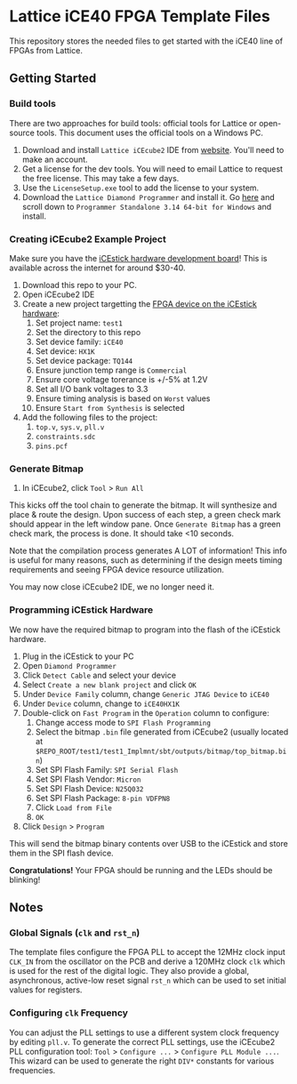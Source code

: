 # Lattice iCE40 FPGA Template Files

This repository stores the needed files to get started with the iCE40 line of FPGAs from Lattice.

## Getting Started

### Build tools

There are two approaches for build tools: official tools for Lattice or open-source tools. This document uses the official tools on a Windows PC.

1. Download and install `Lattice iCEcube2` IDE from [website](https://www.latticesemi.com/Products/DesignSoftwareAndIP/FPGAandLDS/iCEcube2). You'll need to make an account.
2. Get a license for the dev tools. You will need to email Lattice to request the free license. This may take a few days.
3. Use the `LicenseSetup.exe` tool to add the license to your system.
4. Download the `Lattice Diamond Programmer` and install it. Go [here](http://www.latticesemi.com/latticediamond) and scroll down to `Programmer Standalone 3.14 64-bit for Windows` and install.

### Creating iCEcube2 Example Project

Make sure you have the [iCEstick hardware development board](https://www.latticesemi.com/icestick)! This is available across the internet for around $30-40.

1. Download this repo to your PC.
2. Open iCEcube2 IDE
3. Create a new project targetting the [FPGA device on the iCEstick hardware](https://www.digikey.com/product-detail/en/lattice-semiconductor-corporation/ICE40HX1K-TQ144/220-1565-ND/3083575):
    1. Set project name: `test1`
    2. Set the directory to this repo
    3. Set device family: `iCE40`
    4. Set device: `HX1K`
    5. Set device package: `TQ144`
    6. Ensure junction temp range is `Commercial`
    7. Ensure core voltage torerance is +/-5% at 1.2V 
    8. Set all I/O bank voltages to 3.3
    9. Ensure timing analysis is based on `Worst` values
    10. Ensure `Start from Synthesis` is selected
4. Add the following files to the project:
    1. `top.v`, `sys.v`, `pll.v`
    2. `constraints.sdc`
    3. `pins.pcf`

### Generate Bitmap

1. In iCEcube2, click `Tool` > `Run All`

This kicks off the tool chain to generate the bitmap. It will synthesize and place & route the design. Upon success of each step, a green check mark should appear in the left window pane. Once `Generate Bitmap` has a green check mark, the process is done. It should take <10 seconds.

Note that the compilation process generates A LOT of information! This info is useful for many reasons, such as determining if the design meets timing requirements and seeing FPGA device resource utilization.

You may now close iCEcube2 IDE, we no longer need it.

### Programming iCEstick Hardware

We now have the required bitmap to program into the flash of the iCEstick hardware.

1. Plug in the iCEstick to your PC
2. Open `Diamond Programmer`
3. Click `Detect Cable` and select your device
4. Select `Create a new blank project` and click `OK`
5. Under `Device Family` column, change `Generic JTAG Device` to `iCE40`
6. Under `Device` column, change to `iCE40HX1K`
7. Double-click on `Fast Program` in the `Operation` column to configure:
    1. Change access mode to `SPI Flash Programming`
    2. Select the bitmap `.bin` file generated from iCEcube2 (usually located at `$REPO_ROOT/test1/test1_Implmnt/sbt/outputs/bitmap/top_bitmap.bin`)
    3. Set SPI Flash Family: `SPI Serial Flash`
    4. Set SPI Flash Vendor: `Micron`
    5. Set SPI Flash Device: `N25Q032`
    6. Set SPI Flash Package: `8-pin VDFPN8`
    7. Click `Load from File`
    8. `OK`
8. Click `Design` > `Program`
 
This will send the bitmap binary contents over USB to the iCEstick and store them in the SPI flash device.

**Congratulations!** Your FPGA should be running and the LEDs should be blinking!


## Notes

### Global Signals (`clk` and `rst_n`)

The template files configure the FPGA PLL to accept the 12MHz clock input `CLK_IN` from the oscillator on the PCB and derive a 120MHz clock `clk` which is used for the rest of the digital logic. They also provide a global, asynchronous, active-low reset signal `rst_n` which can be used to set initial values for registers.

### Configuring `clk` Frequency

You can adjust the PLL settings to use a different system clock frequency by editing `pll.v`. To generate the correct PLL settings, use the iCEcube2 PLL configuration tool: `Tool` > `Configure ...` > `Configure PLL Module ...`. This wizard can be used to generate the right `DIV*` constants for various frequencies.
